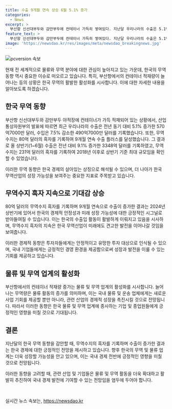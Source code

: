```yaml
---
title: 수출 9개월 연속 상승 6월 5.1% 증가
categories:
  - News
excerpt: >
  부산항 신선대부두와 감만부두에 컨테이너 가득히 쌓여있다. 지난달 우리나라의 수출은 5.1% 증가한 570억7000만 달러, 수입은 7.5% 감소한 490억7000만 달러를 기록했다. 이로써 올 상반기 수출은 전년 동기 대비 9.1% 증가한 3348억 달러로 나타났으며, 무역수지는 231억 달러의 흑자를 기록했다.
feature_text: >
  부산항 신선대부두와 감만부두에 컨테이너 가득히 쌓여있다. 지난달 우리나라의 수출은 5.1% 증가한 570억7000만 달러, 수입은 7.5% 감소한 490억7000만 달러를 기록했다. 이로써 올 상반기 수출은 전년 동기 대비 9.1% 증가한 3348억 달러로 나타났으며, 무역수지는 231억 달러의 흑자를 기록했다.
image: 'https://newsdao.kr/res/images/meta/newsdao_breakingnews.jpg'
---
```


<p><img src="https://newsdao.kr/res/images/meta/newsdao_breakingnews.jpg" alt="pcversion 속보" /></p>

<p>현재 전 세계적으로 물류와 무역 분야에 대한 관심이 높아지고 있는 가운데, 한국의 무역 동향 역시 중요한 이슈로 떠오르고 있습니다. 특히, 부산항에서의 컨테이너 적재량이 늘어나는 등의 상황은 한국 무역의 활발한 활성화를 시사합니다. 이에 대한 자세한 내용을 알아보도록 하겠습니다. </p>

<h2 data-ke-size="size26">한국 무역 동향</h2>

<p>부산항 신선대부두와 감만부두 야적장에 컨테이너가 가득 적재되어 있는 상황에서, 산업통상자원부의 발표에 따르면 최근 우리나라의 수출은 전년 동기 대비 5.1% 증가한 570억7000만 달러, 수입은 7.5% 감소한 490억7000만 달러를 기록했습니다. 또한, 무역수지는 80억 달러의 흑자를 기록하여 9개월 연속 수출 플러스를 달성했습니다. 그 결과로 올 상반기(1~6월) 수출은 전년 대비 9.1% 증가한 3348억 달러를 기록하였고, 무역수지는 231억 달러의 흑자를 기록하여 2018년 이후로 상반기 기준 최대 규모임을 확인할 수 있었습니다.</p>

<p>이러한 무역 동향은 한국 경제의 살아있는 상징으로 해석될 수 있으며, 더 나아가 한국 무역산업의 성장 가능성을 보여주는 중요한 지표로 주목받고 있습니다.</p>

<h2 data-ke-size="size26">무역수지 흑자 지속으로 기대감 상승</h2>

<p>80억 달러의 무역수지 흑자를 기록하며 9개월 연속으로 수출이 증가한 결과는 2024년 상반기에 있어서 한국의 경제적 안정성과 미래 성장 가능성에 대한 긍정적인 시그널로 받아들여질 수 있습니다. 이는 한국의 수출입 활동이 활발하게 이뤄지고 있음을 시사하며, 무역수지 흑자의 지속은 한국 무역산업이 미래에도 견고한 발전을 이어나갈 것임을 보여줍니다.</p>

<p>이러한 경제적 동향은 투자자들에게는 안정적이고 유망한 투자 대상으로 인식될 수 있으며, 국내 기업들에게는 긍정적인 경영 환경을 제공함으로써 성장과 발전을 이룰 수 있는 기회를 제공하고 있습니다.</p>

<h2 data-ke-size="size26">물류 및 무역 업계의 활성화</h2>

<p>부산항에서의 컨테이너 적재량 증가는 물류 및 무역 업계의 활성화를 시사합니다. 늘어나는 무역량은 물류 활동의 증가를 의미하며, 이는 국내 물류 및 운송 업체에게는 새로운 사업 기회를 제공할 뿐만 아니라, 관련 산업의 경제적 성장을 촉진시킬 것으로 전망됩니다. 따라서 이러한 동향은 한국 물류 및 무역 업계에 종사하는 기업 및 종업원들에게 긍정적인 영향을 미칠 것으로 기대됩니다.</p>

<h2 data-ke-size="size26">결론</h2>

<p>지난달의 한국 무역 동향을 감안할 때, 무역수지의 흑자를 기록하며 수출이 증가한 결과는 한국 경제에 대한 긍정적인 전망을 제시하고 있습니다. 향후 한국의 무역 및 물류 업계는 더욱 성장할 가능성을 안고 있으며, 이는 국내 경제 전반에 긍정적인 영향을 미칠 것으로 전망됩니다.</p>

<p>이러한 동향을 고려할 때, 관련 산업 및 기업들은 물류 및 무역 활동을 더욱 확대하고 활발히 추진하여 국내 경제 발전에 기여할 수 있는 전망임을 염두에 두어야 합니다.</p>

<p data-ke-size="size16">&nbsp;</p>
실시간 뉴스 속보는, <a href="https://newsdao.kr" rel="dofollow">https://newsdao.kr</a>


